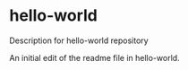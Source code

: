 # hello-world
Description for hello-world repository


An initial edit of the readme file in hello-world.
